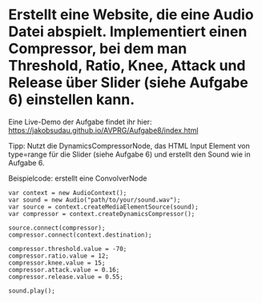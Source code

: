 # Erstellt eine Website, die eine Audio Datei abspielt. Implementiert einen Compressor, bei dem man Threshold, Ratio, Knee, Attack und Release über Slider (siehe Aufgabe 6) einstellen kann.

Eine Live-Demo der Aufgabe findet ihr hier: https://jakobsudau.github.io/AVPRG/Aufgabe8/index.html

Tipp: Nutzt die DynamicsCompressorNode, das HTML Input Element von type=range für die Slider (siehe Aufgabe 6) und erstellt den Sound wie in Aufgabe 6.

Beispielcode: erstellt eine ConvolverNode
```
var context = new AudioContext();
var sound = new Audio("path/to/your/sound.wav");
var source = context.createMediaElementSource(sound);
var compressor = context.createDynamicsCompressor();

source.connect(compressor);
compressor.connect(context.destination);

compressor.threshold.value = -70;
compressor.ratio.value = 12;
compressor.knee.value = 15;
compressor.attack.value = 0.16;
compressor.release.value = 0.55;

sound.play();
```